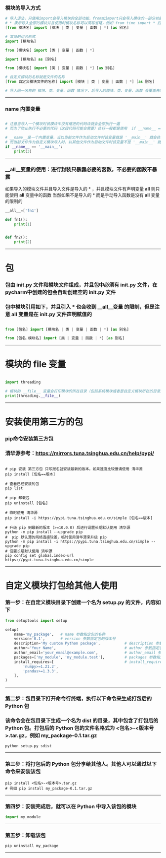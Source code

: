 ### 模块的导入方式
~~~python
# 导入语法，只使用import会导入模块的全部功能，from加import只会导入模块的一部分功能，模块的导入写到文件的开头部分
# * 表示导入全部的模块并且使用时模块名称可以简写省略，例如 from time import * 后 可以直接使用time()函数，而无需time.time{}
[from 模块名] import [模块 | 类 | 变量 | 函数 | *] [as 别名]

# 常见的组合形式
import [模块名]

from [模块名] import [类 | 变量 | 函数 | *]

import [模块名] as [别名]

from [模块名] import [类 | 变量 | 函数 | *] [as 别名]

# 自定义模块的名称就是文件的名称
[from 自定义模块文件的名称] import [模块 | 类 | 变量 | 函数 | *] [as 别名]

# 导入同一名称的 模块、类、变量、函数 情况下，后导入的模块、类、变量、函数 会覆盖先导入，只有后导入的生效
~~~
---


### __name__ 内置变量
~~~python

# 注意当导入一个模块时该模块中没有缩进的代码块就会全部执行一遍
# 而为了防止执行不必要的代码（这段代码可能会需要）执行一般都是使用  if __name__ == '__main__' 判断代码块是否执行

# __name__是一个内置变量，当以当前文件作为启动文件时该变量就是 '__main__' 就会执行代码块
# 而当前文件作为自定义模块导入时，以其他文件作为启动文件时该变量不是 '__main__' 就不会执行代码块
if __name__ == '__main__':
    print(3)

~~~
---


### __all__变量的使用：进行封装只暴露必要的函数，不必要的函数不暴露
如果导入的模块文件并且导入文件是导入的 * ，并且模块文件有声明变量 __all__ 则只能使用 __all__ 变量中的函数
当然如果不是导入的 * 而是手动导入函数是没有 __all__ 变量的限制的
~~~python
__all__=['fn1']

def fn1():
    print(1)


def fn2():
    print(2)
~~~
---

# 包
### 包由 __init__.py 文件和模块文件组成，并且包中必须有 __init__.py 文件，在pycharm中创建的包会自动创建空的 __init__.py 文件

### 包中模块引用如下，并且引入 * 也会收到 __all__变量 的限制，但是注意 __all__ 变量是在 __init__.py 文件声明赋值的
~~~python

from [包名] import [模块名 | 类 | 变量 | 函数 | *] [as 别名]

from [包名.模块名] import [类 | 变量 | 函数 | *] [as 别名]

~~~
---

# 模块的 __file__ 变量
~~~python

import threading

# 模块的 __file__ 变量会打印模块的所在目录（包括系统模块或者是自定义模块所在的目录）
print(threading.__file__)
~~~
---

# 安装使用第三方的包
### pip命令安装第三方包
### 清华源参考：https://mirrors.tuna.tsinghua.edu.cn/help/pypi/
~~~shell

# pip 安装 第三方包 只写报名就安装最新的版本，如果速度比较慢请使用 清华源
pip install [包名==版本]

# 查看已经安装的包
pip list

# pip 卸载包
pip uninstall [包名]

# 临时使用 清华源
pip install -i https://pypi.tuna.tsinghua.edu.cn/simple [包名==版本]

# 升级 pip 到最新的版本 (>=10.0.0) 后进行设置长期默认使用 清华源
python -m pip install --upgrade pip
#  pip 默认源的网络连接较差，临时使用清华源来升级 pip
python -m pip install -i https://pypi.tuna.tsinghua.edu.cn/simple --upgrade pip
# 设置长期默认使用 清华源
pip config set global.index-url https://pypi.tuna.tsinghua.edu.cn/simple

~~~
---

# 自定义模块打包给其他人使用

### 第一步：在自定义模块目录下创建一个名为 setup.py 的文件，内容如下
~~~python
from setuptools import setup

setup(
    name='my_package',   # name 参数指定包的名称
    version='0.1',       # version 参数指定包的版本号
    description='My custom Python package',           # description 参数指定包的描述信息
    author='Your Name',                               # author 参数指定包的作者
    author_email='your_email@example.com',            # author_email 参数指定作者的电子邮件地址
    packages=['my_module', 'my_module.test'],         # packages 参数指定包含的模块或子包的名称
    install_requires=[                                # install_requires 参数指定包的依赖项
        'numpy>=1.21.2',
        'pandas>=1.3.3',
    ],
)
~~~
---

### 第二步：包目录下打开命令行终端，执行以下命令来生成打包后的 Python 包
### 该命令会在包目录下生成一个名为 dist 的目录，其中包含了打包后的 Python 包。打包后的 Python 包的文件名格式为 <包名>-<版本号>.tar.gz，例如 my_package-0.1.tar.gz
~~~shell
python setup.py sdist
~~~
---

### 第三步：将打包后的 Python 包分享给其他人。其他人可以通过以下命令来安装该包
~~~shell
pip install <包名>-<版本号>.tar.gz
# 例如 pip install my_package-0.1.tar.gz
~~~
---

### 第四步：安装完成后，就可以在 Python 中导入该包的模块
~~~python
import my_module
~~~
---

### 第五步：卸载该包
~~~shell
pip uninstall my_package
~~~
---